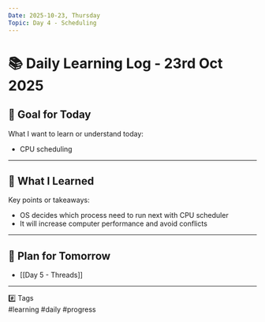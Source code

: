 ```yaml
---
Date: 2025-10-23, Thursday
Topic: Day 4 - Scheduling
---
```


# 📚 Daily Learning Log - 23rd Oct 2025

## 🎯 Goal for Today
What I want to learn or understand today:
- CPU scheduling

---

## 🧠 What I Learned
Key points or takeaways:
- OS decides which process need to run next with CPU scheduler
- It will increase computer performance and avoid conflicts

---

## 🚀 Plan for Tomorrow
-  [[Day 5 - Threads]]

---

#️⃣ Tags  
#learning #daily #progress

